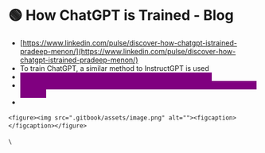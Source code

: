 # 🟢 How ChatGPT is Trained - Blog

* [https://www.linkedin.com/pulse/discover-how-chatgpt-istrained-pradeep-menon/](https://www.linkedin.com/pulse/discover-how-chatgpt-istrained-pradeep-menon/)
* To train ChatGPT, a similar method to InstructGPT is used
* <mark style="color:purple;background-color:purple;">**In InstructGPT, you gave one request and got a response**</mark>
* <mark style="color:purple;background-color:purple;">**In ChatGPT we can give multiple request and response preserving the context**</mark>
*

    <figure><img src=".gitbook/assets/image.png" alt=""><figcaption></figcaption></figure>

    \
